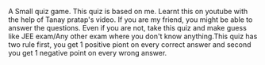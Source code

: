 A Small quiz game. This quiz is based on me. Learnt this on youtube with the help of Tanay pratap's video. If you are my friend, you might be able to answer the questions. Even if you are not, take this quiz and make guess like JEE exam/Any other exam where you don't know anything.This quiz has two rule first, you get 1 positive piont on every correct answer and second you get 1 negative point on every wrong answer. 